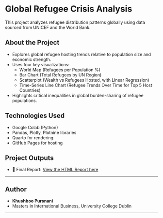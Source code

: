 # Global Refugee Crisis Analysis

This project analyzes refugee distribution patterns globally using data sourced from UNICEF and the World Bank.

## About the Project

- Explores global refugee hosting trends relative to population size and economic strength.
- Uses four key visualizations:
  - World Map (Refugees per Population %)
  - Bar Chart (Total Refugees by UN Region)
  - Scatterplot (Wealth vs Refugees Hosted, with Linear Regression)
  - Time-Series Line Chart (Refugee Trends Over Time for Top 5 Host Countries)
- Highlights critical inequalities in global burden-sharing of refugee populations.

## Technologies Used

- Google Colab (Python)
- Pandas, Plotly, Plotnine libraries
- Quarto for rendering
- GitHub Pages for hosting

## Project Outputs

- 📄 Final Report: [View the HTML Report here](https://khushboopursnani.github.io/refugee-crisis-report/report.html)

---

## Author

- **Khushboo Pursnani**  
- Masters in International Business, University College Dublin

---
